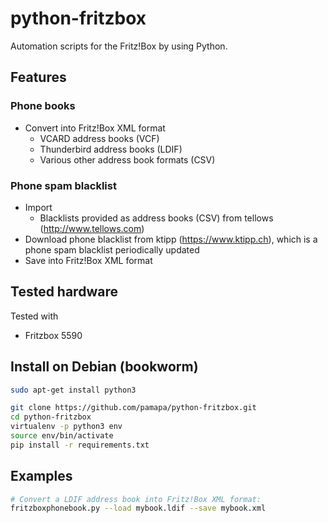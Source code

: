# python-fritzbox
Automation scripts for the Fritz!Box by using Python.


## Features

### Phone books
- Convert into Fritz!Box XML format
  - VCARD address books (VCF)
  - Thunderbird address books (LDIF)
  - Various other address book formats (CSV)

### Phone spam blacklist
- Import
  - Blacklists provided as address books (CSV) from tellows (http://www.tellows.com)
- Download phone blacklist from ktipp (https://www.ktipp.ch), which is a phone spam blacklist periodically updated
- Save into Fritz!Box XML format
 

## Tested hardware
Tested with
- Fritzbox 5590


## Install on Debian (bookworm)
```bash
sudo apt-get install python3

git clone https://github.com/pamapa/python-fritzbox.git
cd python-fritzbox
virtualenv -p python3 env
source env/bin/activate
pip install -r requirements.txt
```


## Examples
```bash
# Convert a LDIF address book into Fritz!Box XML format:
fritzboxphonebook.py --load mybook.ldif --save mybook.xml
```
